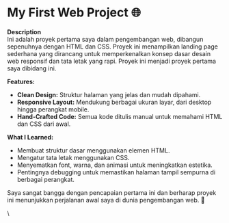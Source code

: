 



# My First Web Project 🌐  
**Description**  
Ini adalah proyek pertama saya dalam pengembangan web, dibangun sepenuhnya dengan HTML dan CSS. Proyek ini menampilkan landing page sederhana yang dirancang untuk memperkenalkan konsep dasar desain web responsif dan tata letak yang rapi.  Proyek ini menjadi proyek pertama saya dibidang ini.  

**Features:**  
- **Clean Design:** Struktur halaman yang jelas dan mudah dipahami.  
- **Responsive Layout:** Mendukung berbagai ukuran layar, dari desktop hingga perangkat mobile.  
- **Hand-Crafted Code:** Semua kode ditulis manual untuk memahami HTML dan CSS dari awal.  

**What I Learned:**  
- Membuat struktur dasar menggunakan elemen HTML.  
- Mengatur tata letak menggunakan CSS.
- Menyematkan font, warna, dan animasi untuk meningkatkan estetika.  
- Pentingnya debugging untuk memastikan halaman tampil sempurna di berbagai perangkat.  


Saya sangat bangga dengan pencapaian pertama ini dan berharap proyek ini menunjukkan perjalanan awal saya di dunia pengembangan web. 🚀  

\
